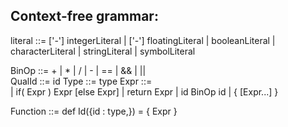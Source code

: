 ## Context-free grammar:
literal  ::= ['-'] integerLiteral
           | ['-'] floatingLiteral
           | booleanLiteral
           | characterLiteral
           | stringLiteral
           | symbolLiteral
 
BinOp    ::= + | * | / | - | == | && | ||    
QualId   ::= id
Type     ::= type
Expr     ::=  
           | if( Expr ) Expr [else Expr]
           | return Expr
           | id BinOp id
           | { [Expr...] }

Function ::= def Id({id : type,}) = { Expr }


          










